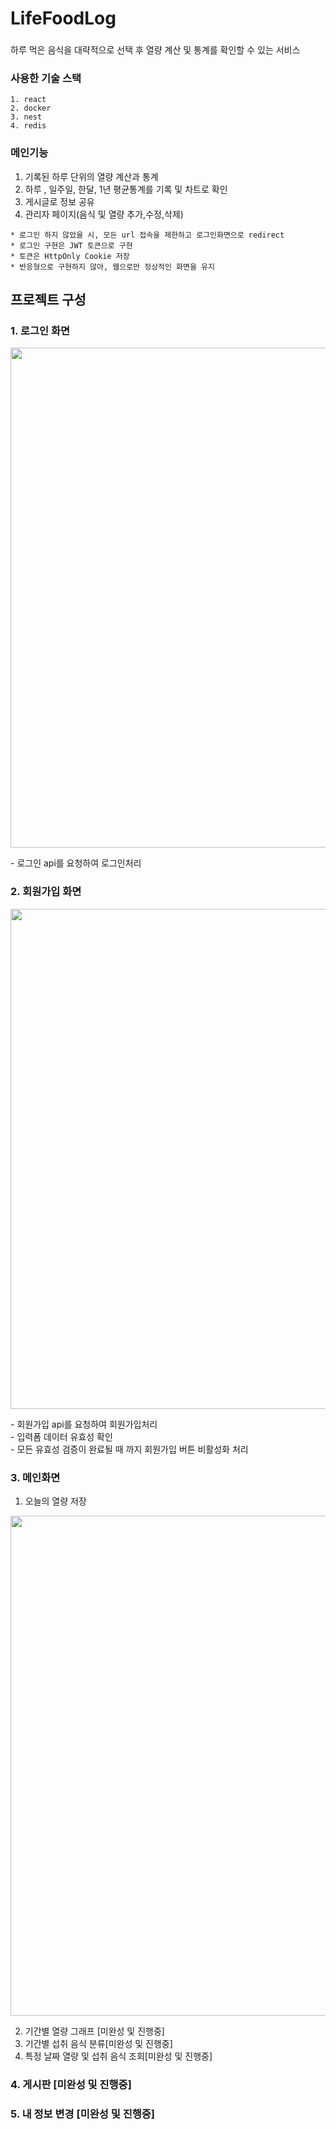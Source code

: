 # LifeFoodLog

###
하루 먹은 음식을 대략적으로 선택 후 열량 계산 및 통계를 확인할 수 있는 서비스

### 사용한 기술 스택
```
1. react
2. docker
3. nest
4. redis
```

### 메인기능

1. 기록된 하루 단위의 열량 계산과 통계
2. 하루 , 일주일, 한달, 1년 평균통계를 기록 및 차트로 확인
3. 게시글로 정보 공유
4. 관리자 페이지(음식 및 열량 추가,수정,삭제)

```
* 로그인 하지 않았을 시, 모든 url 접속을 제한하고 로그인화면으로 redirect
* 로그인 구현은 JWT 토큰으로 구현
* 토큰은 HttpOnly Cookie 저장
* 반응형으로 구현하지 않아, 웹으로만 정상적인 화면을 유지
```

## 프로젝트 구성

### 1. 로그인 화면
<p align="left">
<img src="https://user-images.githubusercontent.com/68360133/206944898-6e59e623-e369-4ab0-8c6c-880ed9c952a7.gif" width="800px">
</p>
- 로그인 api를 요청하여 로그인처리

### 2. 회원가입 화면
<p align="left">
<img src="https://user-images.githubusercontent.com/68360133/206948043-d5214098-df6a-4f6b-87a6-75bbf51c9766.gif" width="800px">
</p>
- 회원가입 api를 요청하여 회원가입처리<br>
- 입력폼 데이터 유효성 확인<br>
- 모든 유효성 검증이 완료될 때 까지 회원가입 버튼 비활성화 처리

### 3. 메인화면
1. 오늘의 열량 저장
<p align="left">
<img src="https://user-images.githubusercontent.com/68360133/206948626-5f0f1f2a-54cf-48f0-827e-96d6883fb68a.gif" width="800px">
</p>

2. 기간별 열량 그래프 [미완성 및 진행중]<br>
3. 기간별 섭취 음식 분류[미완성 및 진행중]<br>
4. 특정 날짜 열량 및 섭취 음식 조회[미완성 및 진행중]<br>

### 4. 게시판 [미완성 및 진행중]
### 5. 내 정보 변경 [미완성 및 진행중]

